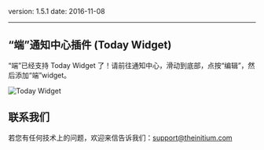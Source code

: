 version: 1.5.1
date: 2016-11-08

---

## “端”通知中心插件 (Today Widget)

“端”已经支持 Today Widget 了！请前往通知中心，滑动到底部，点按“编辑”，然后添加“端”widget。

![Today Widget](./widget.png)

## 联系我们

若您有任何技术上的问题，欢迎来信告诉我们：[support@theinitium.com](mailto:support@theinitium.com)
